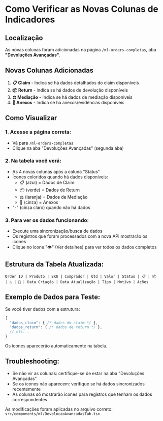 # Como Verificar as Novas Colunas de Indicadores

## Localização
As novas colunas foram adicionadas na página `/ml-orders-completas`, aba **"Devoluções Avançadas"**.

## Novas Colunas Adicionadas
1. **📋 Claim** - Indica se há dados detalhados do claim disponíveis
2. **📦 Return** - Indica se há dados de devolução disponíveis  
3. **⚖️ Mediação** - Indica se há dados de mediação disponíveis
4. **📎 Anexos** - Indica se há anexos/evidências disponíveis

## Como Visualizar

### 1. Acesse a página correta:
- Vá para `/ml-orders-completas`
- Clique na aba "Devoluções Avançadas" (segunda aba)

### 2. Na tabela você verá:
- As 4 novas colunas após a coluna "Status"
- Ícones coloridos quando há dados disponíveis:
  - 📋 (azul) = Dados de Claim
  - 📦 (verde) = Dados de Return
  - ⚖️ (laranja) = Dados de Mediação
  - 📎 (cinza) = Anexos
- "-" (cinza claro) quando não há dados

### 3. Para ver os dados funcionando:
- Execute uma sincronização/busca de dados
- Os registros que foram processados com a nova API mostrarão os ícones
- Clique no ícone "👁️" (Ver detalhes) para ver todos os dados completos

## Estrutura da Tabela Atualizada:
```
Order ID | Produto | SKU | Comprador | Qtd | Valor | Status | 📋 | 📦 | ⚖️ | 📎 | Data Criação | Data Atualização | Tipo | Motivo | Ações
```

## Exemplo de Dados para Teste:
Se você tiver dados com a estrutura:
```javascript
{
  "dados_claim": { /* dados do claim */ },
  "dados_return": { /* dados de return */ },
  // etc...
}
```

Os ícones aparecerão automaticamente na tabela.

## Troubleshooting:
- Se não vir as colunas: certifique-se de estar na aba "Devoluções Avançadas" 
- Se os ícones não aparecem: verifique se há dados sincronizados recentemente
- As colunas só mostrarão ícones para registros que tenham os dados correspondentes

As modificações foram aplicadas no arquivo correto: `src/components/ml/DevolucaoAvancadasTab.tsx`